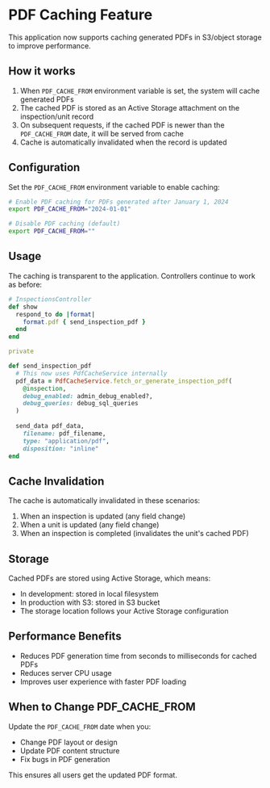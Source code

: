 # PDF Caching Feature

This application now supports caching generated PDFs in S3/object storage to improve performance.

## How it works

1. When `PDF_CACHE_FROM` environment variable is set, the system will cache generated PDFs
2. The cached PDF is stored as an Active Storage attachment on the inspection/unit record
3. On subsequent requests, if the cached PDF is newer than the `PDF_CACHE_FROM` date, it will be served from cache
4. Cache is automatically invalidated when the record is updated

## Configuration

Set the `PDF_CACHE_FROM` environment variable to enable caching:

```bash
# Enable PDF caching for PDFs generated after January 1, 2024
export PDF_CACHE_FROM="2024-01-01"

# Disable PDF caching (default)
export PDF_CACHE_FROM=""
```

## Usage

The caching is transparent to the application. Controllers continue to work as before:

```ruby
# InspectionsController
def show
  respond_to do |format|
    format.pdf { send_inspection_pdf }
  end
end

private

def send_inspection_pdf
  # This now uses PdfCacheService internally
  pdf_data = PdfCacheService.fetch_or_generate_inspection_pdf(
    @inspection,
    debug_enabled: admin_debug_enabled?,
    debug_queries: debug_sql_queries
  )
  
  send_data pdf_data,
    filename: pdf_filename,
    type: "application/pdf",
    disposition: "inline"
end
```

## Cache Invalidation

The cache is automatically invalidated in these scenarios:

1. When an inspection is updated (any field change)
2. When a unit is updated (any field change)
3. When an inspection is completed (invalidates the unit's cached PDF)

## Storage

Cached PDFs are stored using Active Storage, which means:
- In development: stored in local filesystem
- In production with S3: stored in S3 bucket
- The storage location follows your Active Storage configuration

## Performance Benefits

- Reduces PDF generation time from seconds to milliseconds for cached PDFs
- Reduces server CPU usage
- Improves user experience with faster PDF loading

## When to Change PDF_CACHE_FROM

Update the `PDF_CACHE_FROM` date when you:
- Change PDF layout or design
- Update PDF content structure
- Fix bugs in PDF generation

This ensures all users get the updated PDF format.